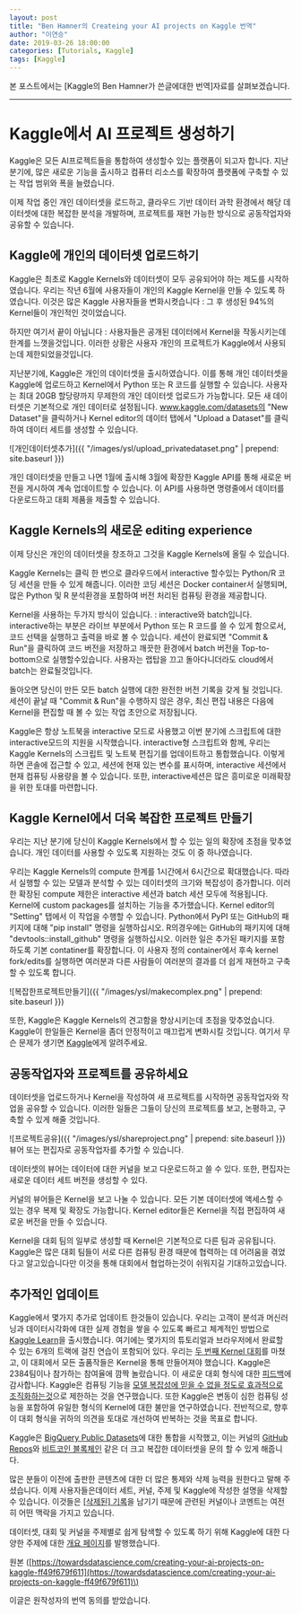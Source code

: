 ```yaml
---
layout: post
title: "Ben Hamner의 Createing your AI projects on Kaggle 번역"
author: "이연승"
date: 2019-03-26 18:00:00
categories: [Tutorials, Kaggle]
tags: [Kaggle]
---
```


본 포스트에서는 \[Kaggle의 Ben Hamner가 쓴글에대한 번역\]자료를 살펴보겠습니다.

---

# Kaggle에서 AI 프로젝트 생성하기

Kaggle은 모든 AI프로젝트들을 통합하여 생성할수 있는 플랫폼이 되고자 합니다. 지난분기에, 많은 새로운 기능을 출시하고 컴퓨터 리소스를 확장하여 플랫폼에 구축할 수 있는 작업 범위와 폭을 늘렸습니다.

이제 작업 중인 개인 데이터셋을 로드하고, 클라우드 기반 데이터 과학 환경에서 해당 데이터셋에 대한 복잡한 분석을 개발하며, 프로젝트를 재현 가능한 방식으로 공동작업자와 공유할 수 있습니다.

## Kaggle에 개인의 데이터셋 업로드하기

Kaggle은 최초로 Kaggle Kernels와 데이터셋이 모두 공유되어야 하는 제도를 시작하였습니다. 우리는 작년 6월에 사용자들이 개인의 Kaggle Kernel을 만들 수 있도록 하였습니다. 이것은 많은 Kaggle 사용자들을 변화시켯습니다 : 그 후 생성된 94%의 Kernel들이 개인적인 것이었습니다.

하지만 여기서 끝이 아닙니다 : 사용자들은 공개된 데이터에서 Kernel을 작동시키는데 한계를 느꼇을것입니다. 이러한 상황은 사용자 개인의 프로젝트가 Kaggle에서 사용되는데 제한되었을것입니다.

지난분기에, Kaggle은 개인의 데이터셋을 출시하였습니다. 이를 통해 개인 데이터셋을 Kaggle에 업로드하고 Kernel에서 Python 또는 R 코드를 실행할 수 있습니다. 사용자는 최대 20GB 할당량까지 무제한의 개인 데이터셋 업로드가 가능합니다. 모든 새 데이터셋은 기본적으로 개인 데이터로 설정됩니다. www.kaggle.com/datasets의 "New Dataset"을 클릭하거나 Kernel editor의 데이터 탭에서 "Upload a Dataset"를 클릭하여 데이터 세트를 생성할 수 있습니다.

![개인데이터셋추가]({{ "/images/ysl/upload_privatedataset.png" | prepend: site.baseurl }})

개인 데이터셋을 만들고 나면 1월에 출시해 3월에 확장한 Kaggle API를 통해 새로운 버전을 게시하여 계속 업데이트할 수 있습니다. 이 API를 사용하면 명령줄에서 데이터를 다운로드하고 대회 제품을 제출할 수 있습니다.

## Kaggle Kernels의 새로운 editing experience

이제 당신은 개인의 데이터셋을 창조하고 그것을 Kaggle Kernels에 올릴 수 있습니다.

Kaggle Kernels는 클릭 한 번으로 클라우드에서 interactive 할수있는 Python/R 코딩 세션을 만들 수 있게 해줍니다. 이러한 코딩 세션은 Docker container서 실행되며, 많은 Python 및 R 분석환경을 포함하여 버전 처리된 컴퓨팅 환경을 제공합니다.

Kernel을 사용하는 두가지 방식이 있습니다. : interactive와 batch입니다. interactive하는 부분은 라이브 부분에서 Python 또는 R 코드를 쓸 수 있게 함으로서, 코드 선택을 실행하고 출력을 바로 볼 수 있습니다. 세션이 완료되면 "Commit & Run"을 클릭하여 코드 버전을 저장하고 깨끗한 환경에서 batch 버전을 Top-to-bottom으로 실행할수있습니다. 사용자는 랩탑을 끄고 돌아다니더라도 cloud에서 batch는 완료될것입니다.

돌아오면 당신이 만든 모든 batch 실행에 대한 완전한 버전 기록을 갖게 될 것입니다. 세션이 끝날 때 "Commit & Run"을 수행하지 않은 경우, 최신 편집 내용은 다음에 Kernel을 편집할 때 볼 수 있는 작업 초안으로 저장됩니다.

Kaggle은 항상 노트북을 interactive 모드로 사용했고 이번 분기에 스크립트에 대한 interactive모드의 지원을 시작했습니다. interactive형 스크립트와 함께, 우리는 Kaggle Kernels의 스크립트 및 노트북 편집기를 업데이트하고 통합했습니다. 이렇게 하면 콘솔에 접근할 수 있고, 세션에 현재 있는 변수를 표시하며, interactive 세션에서 현재 컴퓨팅 사용량을 볼 수 있습니다. 또한, interactive세션은 많은 흥미로운 미래확장을 위한 토대를 마련합니다.

## Kaggle Kernel에서 더욱 복잡한 프로젝트 만들기

우리는 지난 분기에 당신이 Kaggle Kernels에서 할 수 있는 일의 확장에 초점을 맞추었습니다. 개인 데이터를 사용할 수 있도록 지원하는 것도 이 중 하나였습니다.

우리는 Kaggle Kernels의 compute 한계를 1시간에서 6시간으로 확대했습니다. 따라서 실행할 수 있는 모델과 분석할 수 있는 데이터셋의 크기와 복잡성이 증가합니다. 이러한 확장된 compute 제한은 interactive 세션과 batch 세션 모두에 적용됩니다. Kernel에 custom packages를 설치하는 기능을 추가했습니다. Kernel editor의 "Setting" 탭에서 이 작업을 수행할 수 있습니다. Python에서 PyPI 또는 GitHub의 패키지에 대해 "pip install" 명령을 실행하십시오. R의경우에는  GitHub의 패키지에 대해 "devtools::install_github" 명령을 실행하십시오. 이러한 일은 추가된 패키지를 포함하도록 기본 contatiner를 확장합니다. 이 사용자 정의 container에서 후속 kernel fork/edits를 실행하면 여러분과 다른 사람들이 여러분의 결과를 더 쉽게 재현하고 구축할 수 있도록 합니다.

![복잡한프로젝트만들기]({{ "/images/ysl/makecomplex.png" | prepend: site.baseurl }})

또한, Kaggle은 Kaggle Kernels의 견고함을 향상시키는데 초점을 맞추었습니다. Kaggle이 한일들은 Kernel을 좀더 안정적이고 매끄럽게 변화시킬 것입니다. 여기서 무슨 문제가 생기면 [Kaggle](https://www.kaggle.com/product-feedback)에게 알려주세요.

## 공동작업자와 프로젝트를 공유하세요

데이터셋을 업로드하거나 Kernel을 작성하여 새 프로젝트를 시작하면 공동작업자와 작업을 공유할 수 있습니다. 이러한 일들은 그들이 당신의 프로젝트를 보고, 논평하고, 구축할 수 있게 해줄 것입니다.

![프로젝트공유]({{ "/images/ysl/shareproject.png" | prepend: site.baseurl }})
뷰어 또는 편집자로 공동작업자를 추가할 수 있습니다.

데이터셋의 뷰어는 데이터에 대한 커널을 보고 다운로드하고 쓸 수 있다. 또한, 편집자는 새로운 데이터 세트 버전을 생성할 수 있다.

커널의 뷰어들은 Kernel을 보고 나눌 수 있습니다. 모든 기본 데이터셋에 액세스할 수 있는 경우 복제 및 확장도 가능합니다. Kernel editor들은 Kernel을 직접 편집하여 새로운 버전을 만들 수 있습니다.

Kernel을 대회 팀의 일부로 생성할 때 Kernel은 기본적으로 다른 팀과 공유됩니다. Kaggle은 많은 대회 팀들이 서로 다른 컴퓨팅 환경 때문에 협력하는 데 어려움을 겪었다고 알고있습니다만 이것을 통해 대회에서 협업하는것이 쉬워지길 기대하고있습니다.

## 추가적인 업데이트

Kaggle에서 몇가지 추가로 업데이트 한것들이 있습니다. 우리는 고객이 분석과 머신러닝과 데이터시각화에 대한 실제 경험을 쌓을 수 있도록 빠르고 체계적인 방법으로 [Kaggle Learn](https://www.kaggle.com/learn/overview)을 출시했습니다. 여기에는 몇가지의  튜토리얼과 브라우저에서 완료할 수 있는 6개의 트랙에 걸친 연습이 포함되어 있다. 우리는 [두 번째 Kernel 대회](https://www.kaggle.com/c/mercari-price-suggestion-challenge)를 마쳤고, 이 대회에서 모든 출품작들은 Kernel을 통해 만들어져야 했습니다. Kaggle은 2384팀이나 참가하는 참여율에 깜짝 놀랐습니다. 이 새로운 대회 형식에 대한 [피드백](https://www.kaggle.com/c/mercari-price-suggestion-challenge/discussion/45129)에 감사합니다. Kaggle은 컴퓨팅 기능을 [모델 복잡성에 믿을 수 없을 정도로 효과적으로 조직화하는것](https://www.kaggle.com/c/mercari-price-suggestion-challenge/discussion/50256)으로 제한하는 것을 연구했습니다. 또한 Kaggle은 변동이 심한 컴퓨팅 성능을 포함하여 유일한 형식의 Kernel에 대한 불만을 연구하였습니다. 전반적으로, 향후 이 대회 형식을 귀하의 의견을 토대로 개선하여 반복하는 것을 목표로 합니다.

Kaggle은 [BigQuery Public Datasets](https://www.kaggle.com/datasets)에 대한 통합을 시작했고, 이는 커널의 [GitHub Repos](https://www.kaggle.com/github/github-repos)와 [비트코인 블록체인](https://www.kaggle.com/bigquery/bitcoin-blockchain) 같은 더 크고 복잡한 데이터셋을 문의 할 수 있게 해줍니다.

많은 분들이 이전에 출판한 콘텐츠에 대한 더 많은 통제와 삭제 능력을 원한다고 말해 주셨습니다. 이제 사용자들은데이터 세트, 커널, 주제 및 Kaggle에 작성한 설명을 삭제할 수 있습니다. 이것들은 [[삭제된] 기록](https://www.kaggle.com/deleted-dataset/949)을 남기기 때문에 관련된 커널이나 코멘트는 여전히 어떤 맥락을 가지고 있습니다.

데이터셋, 대회 및 커널을 주제별로 쉽게 탐색할 수 있도록 하기 위해 Kaggle에 대한 다양한 주제에 대한 [개요 페이지](https://www.kaggle.com/tags)를 발행했습니다.

원본 \([https://towardsdatascience.com/creating-your-ai-projects-on-kaggle-ff49f679f611](https://towardsdatascience.com/creating-your-ai-projects-on-kaggle-ff49f679f611)\)

이글은 원작성자의 번역 동의를 받았습니다.

